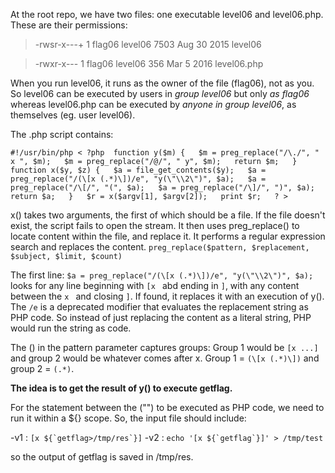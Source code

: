 At the root repo, we have two files: one executable level06 and level06.php. 
These are their permissions:

> -rwsr-x---+ 1 flag06  level06 7503 Aug 30  2015 level06 

> -rwxr-x---  1 flag06  level06  356 Mar  5  2016 level06.php

When you run level06, it runs as the owner of the file (flag06), not as you. 
So level06 can be executed by users in *group level06* but only *as flag06* whereas level06.php can be executed by *anyone in group level06*, as themselves (eg. user level06).

The .php script contains:

`#!/usr/bin/php < ?php 
function y($m) {  
    $m = preg_replace("/\./", " x ", $m);  
    $m = preg_replace("/@/", " y", $m);  
    return $m;  
}  
function x($y, $z) {  
    $a = file_get_contents($y);  
    $a = preg_replace("/(\[x (.*)\])/e", "y(\"\\2\")", $a);  
    $a = preg_replace("/\[/", "(", $a);  
    $a = preg_replace("/\]/", ")", $a);  
    return $a;  
}  
$r = x($argv[1], $argv[2]);  
print $r;  
? >`  

x() takes two arguments, the first of which should be a file.
If the file doesn't exist, the script fails to open the stream.
It then uses preg_replace() to locate content within the file, and replace it.
It performs a regular expression search and replaces the content. 
`preg_replace($pattern, $replacement, $subject, $limit, $count)`
 
The first line: `$a = preg_replace("/(\[x (.*)\])/e", "y(\"\\2\")", $a);` looks for any line beginning with `[x ` abd ending in `]`, with any content between the `x ` and closing `]`. If found, it replaces it with an execution of y(). The `/e` is a deprecated modifier that evaluates the replacement string as PHP code. So instead of just replacing the content as a literal string, PHP would run the string as code.

The () in the pattern parameter captures groups: Group 1 would be `[x ...]` and group 2 would be whatever comes after x. Group 1 = `(\[x (.*)\])` and group 2 = `(.*)`.

**The idea is to get the result of y() to execute getflag.** 

For the statement between the ("") to be executed as PHP code, we need to run it within a ${} scope. 
So, the input file should include: 

-v1 : ``[x ${`getflag>/tmp/res`}]``
-v2 : ``echo '[x ${`getflag`}]' > /tmp/test ``

so the output of getflag is saved in /tmp/res. 

